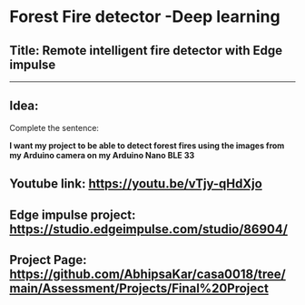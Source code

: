 # Forest Fire detector -Deep learning

## Title: Remote intelligent fire detector with Edge impulse 

---

## Idea: 
Complete the sentence:

**I want my project to be able to detect forest fires using the images from my Arduino camera on my Arduino Nano BLE 33**

## Youtube link: https://youtu.be/vTjy-qHdXjo
## Edge impulse project: https://studio.edgeimpulse.com/studio/86904/
## Project Page: https://github.com/AbhipsaKar/casa0018/tree/main/Assessment/Projects/Final%20Project

